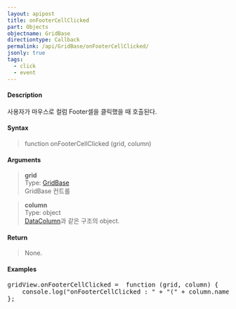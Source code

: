 ```yaml
---
layout: apipost
title: onFooterCellClicked
part: Objects
objectname: GridBase
directiontype: Callback
permalink: /api/GridBase/onFooterCellClicked/
jsonly: true
tags:
  - click
  - event
---
```



#### Description

 사용자가 마우스로 컬럼 Footer셀을 클릭했을 때 호출된다.  

#### Syntax

> function onFooterCellClicked (grid, column)  

#### Arguments

> **grid**  
> Type: [GridBase](/api/GridBase/)  
> GridBase 컨트롤  

> **column**  
> Type: object  
> [DataColumn](/api/types/DataColumn/)과 같은 구조의 object.  

#### Return

> None.  

#### Examples 

<pre class="prettyprint">
gridView.onFooterCellClicked =  function (grid, column) {
    console.log("onFooterCellClicked : " + "(" + column.name + ")")
};
</pre>

